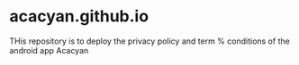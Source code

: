 # acacyan.github.io
THis repository is to deploy the privacy policy and term % conditions of the android app Acacyan
